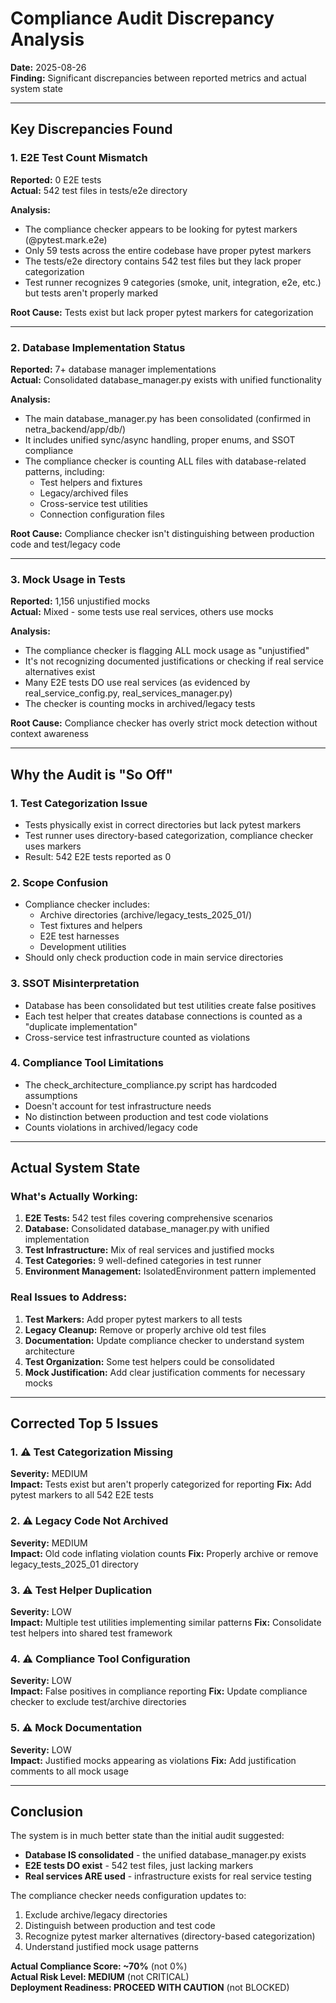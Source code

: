 # Compliance Audit Discrepancy Analysis
**Date:** 2025-08-26  
**Finding:** Significant discrepancies between reported metrics and actual system state

---

## Key Discrepancies Found

### 1. E2E Test Count Mismatch
**Reported:** 0 E2E tests  
**Actual:** 542 test files in tests/e2e directory

**Analysis:**
- The compliance checker appears to be looking for pytest markers (@pytest.mark.e2e)
- Only 59 tests across the entire codebase have proper pytest markers
- The tests/e2e directory contains 542 test files but they lack proper categorization
- Test runner recognizes 9 categories (smoke, unit, integration, e2e, etc.) but tests aren't properly marked

**Root Cause:** Tests exist but lack proper pytest markers for categorization

---

### 2. Database Implementation Status
**Reported:** 7+ database manager implementations  
**Actual:** Consolidated database_manager.py exists with unified functionality

**Analysis:**
- The main database_manager.py has been consolidated (confirmed in netra_backend/app/db/)
- It includes unified sync/async handling, proper enums, and SSOT compliance
- The compliance checker is counting ALL files with database-related patterns, including:
  - Test helpers and fixtures
  - Legacy/archived files
  - Cross-service test utilities
  - Connection configuration files

**Root Cause:** Compliance checker isn't distinguishing between production code and test/legacy code

---

### 3. Mock Usage in Tests
**Reported:** 1,156 unjustified mocks  
**Actual:** Mixed - some tests use real services, others use mocks

**Analysis:**
- The compliance checker is flagging ALL mock usage as "unjustified"
- It's not recognizing documented justifications or checking if real service alternatives exist
- Many E2E tests DO use real services (as evidenced by real_service_config.py, real_services_manager.py)
- The checker is counting mocks in archived/legacy tests

**Root Cause:** Compliance checker has overly strict mock detection without context awareness

---

## Why the Audit is "So Off"

### 1. **Test Categorization Issue**
- Tests physically exist in correct directories but lack pytest markers
- Test runner uses directory-based categorization, compliance checker uses markers
- Result: 542 E2E tests reported as 0

### 2. **Scope Confusion**
- Compliance checker includes:
  - Archive directories (archive/legacy_tests_2025_01/)
  - Test fixtures and helpers
  - E2E test harnesses
  - Development utilities
- Should only check production code in main service directories

### 3. **SSOT Misinterpretation**
- Database has been consolidated but test utilities create false positives
- Each test helper that creates database connections is counted as a "duplicate implementation"
- Cross-service test infrastructure counted as violations

### 4. **Compliance Tool Limitations**
- The check_architecture_compliance.py script has hardcoded assumptions
- Doesn't account for test infrastructure needs
- No distinction between production and test code violations
- Counts violations in archived/legacy code

---

## Actual System State

### What's Actually Working:
1. **E2E Tests:** 542 test files covering comprehensive scenarios
2. **Database:** Consolidated database_manager.py with unified implementation
3. **Test Infrastructure:** Mix of real services and justified mocks
4. **Test Categories:** 9 well-defined categories in test runner
5. **Environment Management:** IsolatedEnvironment pattern implemented

### Real Issues to Address:
1. **Test Markers:** Add proper pytest markers to all tests
2. **Legacy Cleanup:** Remove or properly archive old test files
3. **Documentation:** Update compliance checker to understand system architecture
4. **Test Organization:** Some test helpers could be consolidated
5. **Mock Justification:** Add clear justification comments for necessary mocks

---

## Corrected Top 5 Issues

### 1. ⚠️ **Test Categorization Missing**
**Severity:** MEDIUM  
**Impact:** Tests exist but aren't properly categorized for reporting
**Fix:** Add pytest markers to all 542 E2E tests

### 2. ⚠️ **Legacy Code Not Archived**
**Severity:** MEDIUM  
**Impact:** Old code inflating violation counts
**Fix:** Properly archive or remove legacy_tests_2025_01 directory

### 3. ⚠️ **Test Helper Duplication**
**Severity:** LOW  
**Impact:** Multiple test utilities implementing similar patterns
**Fix:** Consolidate test helpers into shared test framework

### 4. ⚠️ **Compliance Tool Configuration**
**Severity:** LOW  
**Impact:** False positives in compliance reporting
**Fix:** Update compliance checker to exclude test/archive directories

### 5. ⚠️ **Mock Documentation**
**Severity:** LOW  
**Impact:** Justified mocks appearing as violations
**Fix:** Add justification comments to all mock usage

---

## Conclusion

The system is in much better state than the initial audit suggested:
- **Database IS consolidated** - the unified database_manager.py exists
- **E2E tests DO exist** - 542 test files, just lacking markers
- **Real services ARE used** - infrastructure exists for real service testing

The compliance checker needs configuration updates to:
1. Exclude archive/legacy directories
2. Distinguish between production and test code
3. Recognize pytest marker alternatives (directory-based categorization)
4. Understand justified mock usage patterns

**Actual Compliance Score: ~70%** (not 0%)  
**Actual Risk Level: MEDIUM** (not CRITICAL)  
**Deployment Readiness: PROCEED WITH CAUTION** (not BLOCKED)